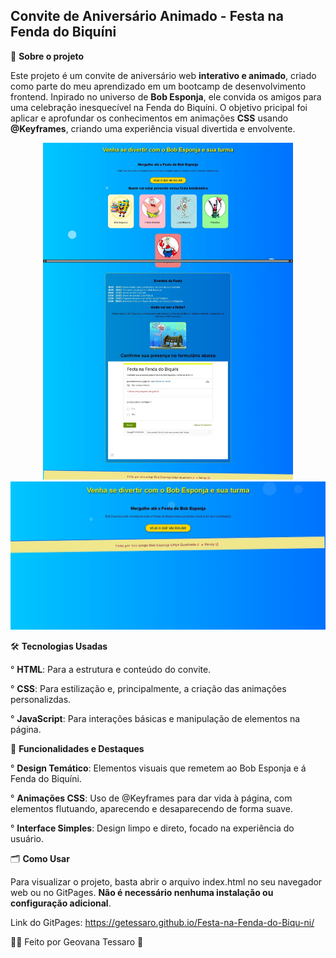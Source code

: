 ## Convite de Aniversário Animado - Festa na Fenda do Biquíni
🌟 **Sobre o projeto** 

Este projeto é um convite de aniversário web **interativo e animado**, criado como parte do meu aprendizado em um bootcamp de desenvolvimento frontend. Inpirado no universo de **Bob Esponja**, ele convida os amigos para uma celebração inesquecível
na Fenda do Biquíni. O objetivo pricipal foi aplicar e aprofundar os conhecimentos em animações **CSS** usando **@Keyframes**, criando uma experiência visual divertida e envolvente.

<div align="center">
<img src="assets2/AbertaBOB.jpeg"
width="400" alt"Abertura BOB" >
<img src="assets2/InicioBOB.jpeg" 
width="600" alt"Inicial BOB">
</div> 


🛠️ **Tecnologias Usadas**

° **HTML**: Para a estrutura e conteúdo do convite. 

° **CSS**: Para estilização e, principalmente, a criação das animações personalizdas.

° **JavaScript**: Para interações básicas e manipulação de elementos na página.

🚀 **Funcionalidades e Destaques**

° **Design Temático**: Elementos visuais que remetem ao Bob Esponja e á Fenda do Biquíni.

° **Animações CSS**: Uso de @Keyframes para dar vida à página, com elementos flutuando, aparecendo e desaparecendo de forma suave.

° **Interface Simples**: Design limpo e direto, focado na experiência do usuário.

🗂️ **Como Usar** 


Para visualizar o projeto, basta abrir o arquivo index.html no seu navegador web ou no GitPages. **Não é necessário nenhuma instalação ou configuração adicional**. <p> 
Link do GitPages:  https://getessaro.github.io/Festa-na-Fenda-do-Biqu-ni/

👩‍💻 Feito por Geovana Tessaro 💫
